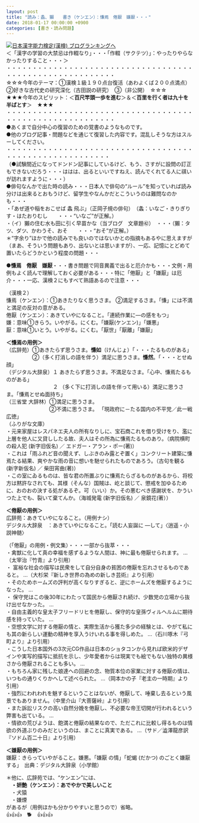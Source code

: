 ```yaml
---
layout: post
title: "読み：螽、獺　　書き（ケンエン）：慊焉　倦厭　嫌厭・・・"
date: 2018-01-17 00:00:00 +0900
categories: [書き・読み問題]
---
```


[![](/syuusyuu9701/assets/images/読み：螽、獺-書き（ケンエン）：慊焉-倦厭-嫌厭・・・-br_c_3028_1.gif)](http://blog.with2.net/link.php?1659096:3028 "日本漢字能力検定(漢検) ブログランキングへ")[日本漢字能力検定(漢検) ブログランキングへ](http://blog.with2.net/link.php?1659096:3028)  
＜「漢字の学習の大禁忌は作輟なり」・・・「作輟（サクテツ）」：やったりやらなかったりすること・・・＞  
・・・・・・・・・・・・・・・・・・・・・・・・・・・・・・・・・・・・・・・・・・・・・・・・・・・・・・・・・  
☆☆☆今年のテーマ：①漢検１級１９０点台復活（あわよくば２００点満点）　②好きな古代史の研究深化（古田説の研究）　③（非公開）　☆☆☆  
★★★今年のスピリット：＜**百尺竿頭一歩を進む**＞＆＜**百里を行く者は九十を半ばとす**＞　★★★  
・・・・・・・・・・・・・・・・・・・・・・・・・・・・・・・・・・・・・・・・・・・・・・・・・・・・・・・・・   
●あくまで自分中心の復習のための覚書のようなものです。  
●他のブログ記事・問題などを通じて復習した内容です。混乱しそうな方はスルーしてください。  
・・・・・・・・・・・・・・・・・・・・・・・・・・・・・・・・・・・・・・・・・・・・・・・・・・・・・・・・  
（●試験間近になってドンドン記事にしているけど、もう、さすがに設問の訂正もできないだろう・・・ははは、出るといいですねえ、読んでくれてる人に祺いが訪れますように・・・）  
●俳句なんかで出た時の読み・・・日本人で俳句の“ルール”を知っていれば読み分けは出来るとおもうけど、留学生やなんかだとこういうのは難問なのかも・・・  
・「あぜ道や稲をおこせば 螽 飛ぶ」（正岡子規の俳句）　（螽：いなご・きりぎりす・はたおりむし　　・・・“いなご”が正解。）  
・（イ）獺の住む水も田に引く早苗かな（当ブログ　文章題㊷）　・・・（獺：タツ、ダツ、かわうそ、おそ　　・・・“おそ”が正解。）  
＊“字余り”ほかで他の読みでも良いのではないかとの指摘もあるやに思えますが（まあ、そういう問題もあり、出ないとは思いますが）、一応、記憶にとどめて置いたらどうかという程度の問題・・・  
  
**●慊焉　倦厭　嫌厭**・・・書き問題で同音異義で出ると厄介かも・・・文例・用例もよく読んで理解しておく必要がある・・・特に「倦厭」と「嫌厭」は厄介・・・一応、漢検２にもすべて熟語あるので注意・・・  
  
（漢検２）  
慊焉（ケンエン）：①あきたりなく思うさま。 ②満足するさま。「慊」には不満と満足の反対の意がある。  
倦厭（ケンエン）：あきていやになること。「連続作業に―の感をもつ」  
嫌：意味①きらう。いやがる。にくむ。「嫌厭(ケンエン)」「嫌悪」  
厭：意味①いとう。いやがる。にくむ。「厭世」「厭離」「嫌厭」  
  
**＜慊焉の用例＞**  
（広辞苑）①あきたらず思うさま。**慊如**（けんじょ）「・・・たるものがある」  
　　　　　②（多く打消しの語を伴う）満足に思うさま。**慊然**。「・・・とせぬ顔」  
（デジタル大辞泉）１ あきたらず思うさま。不満足なさま。「心中、慊焉たるものがある」  
　　　　　　　　　２ （多く下に打消しの語を伴って用いる）満足に思うさま。「慊焉とせぬ面持ち」  
（三省堂 大辞林）①満足に思うさま。   
　　　　　　　　 ②不満に思うさま。 「現政府に－たる国内の不平党／此一戦 広徳」   
（ふりがな文庫）  
・元来家屋はレスパネエ夫人の所有なりしに、宝石商これを借り受けをり、濫に上層を他人に又貸ししたる故、夫人はその所為に慊焉たるものあり。（病院横町の殺人犯 (新字旧仮名) ／ エドガー・アラン・ポー(著)）   
・これは「雨ふれど音の聞えず、しぶきのみ露とぞ置く」コンクリート建築に慊焉たる結果、爽やかな雨の音に想いを馳せられたものであろう。（古句を観る (新字新仮名) ／ 柴田宵曲(著)）  
・この室にゐるものは、皆な君の所置ぶりに慊焉たらざるものがあるから、将校方は黙許なされても、其様（そんな）国賊は、屹と談じて、懲戒を加ゆるために、おのおの決する処があるぞ。可（いい）か。その悪むべき感謝状を、かういつた上でも、裂いて棄てんか。（海城発電 (新字旧仮名) ／ 泉鏡花(著））  
  
**＜倦厭の用例＞**  
広辞苑：あきていやになること。（用例ナシ）  
デジタル大辞泉　：あきていやになること。「読む人妄誕に ―して」〈逍遥・小説神髄〉  
  
（「倦厭」の用例・例文集）・・・一部から抜萃・・・   
・禽獣に化して真の幸福を感ずるような人間は、神に最も倦厭せられます。 …（太宰治『竹青』より引用）  
・ 富裕な社会の描写は民衆をして自分自身の貧困の倦厭を忘れさせるものであると。 …（大杉栄『新しき世界の為めの新しき芸術』より引用）  
・そのためホームズの評判が高くなりすぎると、逆にホームズを倦厭するようになった。 …  
・ 保守党はこの後30年にわたって国民から倦厭され続け、少数党の立場から抜け出せなかった。 …   
・自由主義的な皇太子フリードリヒを倦厭し、保守的な皇孫ヴィルヘルムに期待感を持っていた。 …   
・空想文学に対する倦厭の情と、実際生活から獲た多少の経験とは、やがて私にも其の新らしい運動の精神を享入うけいれる事を得しめた。 …（石川啄木『弓町より』より引用）  
・こうした日本国外の3次元CG作品は日本のショタコンから見れば欧米的デザインや実写的描写に抵抗を示し、少年愛者からは現実でも絵でもない独特の異様さから倦厭されることも多い。 …   
・もちろん家に残した娘達への回避の念、物質本位の家業に対する倦厭の情は、いつもの通りくりかへして述べられた。 …（岡本かの子『老主の一時期』より引用）  
・強烈にわれわれを魅するということはないが、倦厭して、唾棄し去るという風景でもありません。（中里介山『大菩薩峠』より引用）  
・また訴訟リスクの高い自然分娩を倦厭し、不必要な帝王切開が行われるという弊害も出ている。 …   
・情欲の荒びようは、飽満と倦厭の結果なので、ただこれに比較し得るものは情欲の外道ぶりのみだというのは、まことに真実である。 …（サド／澁澤龍彦訳『ソドム百二十日』より引用）  
  
**＜嫌厭の用例＞**   
嫌厭：きらっていやがること。嫌悪。「嫌厭 の情」「蛇蝎 (だかつ) のごとく嫌厭する」　出典：デジタル大辞泉（小学館）  
  
  
＊他に、広辞苑では、“ケンエン”には、  
　**・妍艶（ケンエン）：あでやかで美しいこと**  
　・犬猿  
　・嫌煙  
があるが（用例ほかも分かりやすいと思うので）省略。  
👍👍👍　🐕　👍👍👍